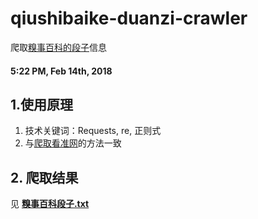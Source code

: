 # qiushibaike-duanzi-crawler
爬取[糗事百科的段子](https://www.qiushibaike.com/text/)信息

#### 5:22 PM, Feb 14th, 2018

## 1.使用原理

1. 技术关键词：Requests, re, 正则式
2. 与[爬取看准网](https://github.com/Oslomayor/kanzhun-jobs-crawler)的方法一致

## 2. 爬取结果

见 [**糗事百科段子.txt**](https://github.com/Oslomayor/qiushibaike-duanzi-crawler/blob/master/%E7%B3%97%E4%BA%8B%E7%99%BE%E7%A7%91%E6%AE%B5%E5%AD%90.txt)

